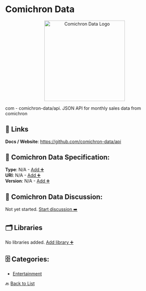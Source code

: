 # Comichron Data
<p align="center">
    <img width="256" src="https://raw.githubusercontent.com/apis-list/apis-list/main/apis/comichron-data/logo_256x256.png" alt="Comichron Data Logo"/>
</p>
com - comichron-data/api. JSON API for monthly sales data from comichron

##  🔗 Links
**Docs / Website**: https://github.com/comichron-data/api

## 🧬 Comichron Data Specification:
**Type**: N/A - [Add ➕](https://github.com/apis-list/apis-list/edit/main/apis.yaml#L4031)  
**URI**: N/A - [Add ➕](https://github.com/apis-list/apis-list/edit/main/apis.yaml#L4031)  
**Version**: N/A - [Add ➕](https://github.com/apis-list/apis-list/edit/main/apis.yaml#L4031)

## 💬 Comichron Data Discussion:
Not yet started. [Start discussion ➡️](https://github.com/apis-list/apis-list/discussions/new)

## 🗂️ Libraries

No libraries added. [Add library ➕](https://github.com/apis-list/apis-list/edit/main/apis.yaml#L4031)    


## 🗄️ Categories:
- [Entertainment](https://github.com/apis-list/apis-list#entertainment-)

🔙  [Back to List](https://github.com/apis-list/apis-list)
